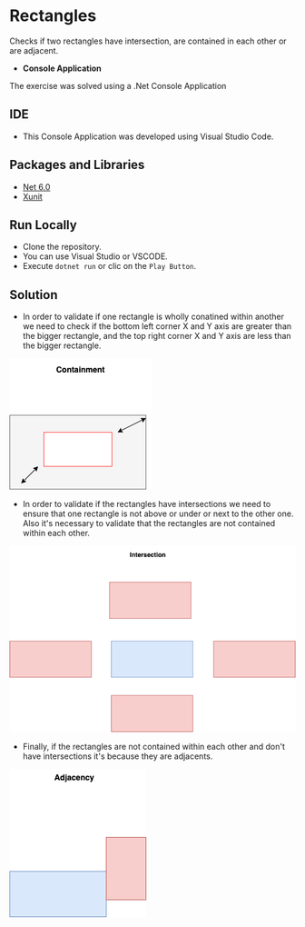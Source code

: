# Rectangles
Checks if two rectangles have intersection, are contained in each other or are adjacent.


* **Console Application**

The exercise was solved using a .Net Console Application

## IDE
* This Console Application was developed using Visual Studio Code.

## Packages and Libraries
* [Net 6.0](https://learn.microsoft.com/en-us/dotnet/core/whats-new/dotnet-6)
* [Xunit](https://learn.microsoft.com/en-us/dotnet/core/testing/unit-testing-with-dotnet-test)

## Run Locally
* Clone the repository.
* You can use Visual Studio or VSCODE.
* Execute `dotnet run` or clic on the `Play Button`.

## Solution
* In order to validate if one rectangle is wholly conatined within another we need to check if the bottom left corner X and Y axis are greater than
the bigger rectangle, and the top right corner X and Y axis are less than the bigger rectangle.

![plot](ContainmentRectangle.png)

* In order to validate if the rectangles have intersections we need to ensure that one rectangle is not above or under or next to the other one. Also
it's necessary to validate that the rectangles are not contained within each other.

![plot](Intersection.png)

* Finally, if the rectangles are not contained within each other and don't have intersections it's because they are adjacents.

![plot](Adjacents.png)
